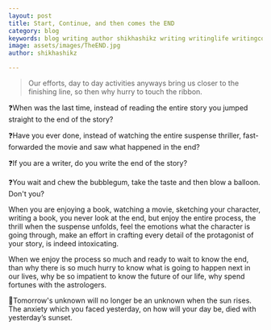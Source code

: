 ```yaml
---
layout: post
title: Start, Continue, and then comes the END
category: blog
keywords: blog writing author shikhashikz writing writinglife writingcommunity dailyblogpost dailyblogpostchallenge happiness suffering life experiences 
image: assets/images/TheEND.jpg
author: shikhashikz

---
```

>Our efforts, day to day activities anyways bring us closer to the finishing line, so then why hurry to touch the ribbon.
>

❓When was the last time, instead of reading the entire story you jumped straight to the end of the story?

❓Have you ever done, instead of watching the entire suspense thriller, fast-forwarded the movie and saw what happened in the end?

❓If you are a writer, do you write the end of the story? 

❓You wait and chew the bubblegum, take the taste and then blow a balloon. Don't you?

When you are enjoying a book, watching a movie, sketching your character, writing a book, you never look at the end, but enjoy the entire process, the thrill when the suspense unfolds, feel the emotions what the character is going through, make an effort in crafting every detail of the protagonist of your story, is indeed intoxicating.

When we enjoy the process so much and ready to wait to know the end, than why there is so much hurry to know what is going to happen next in our lives, why be so impatient to know the future of our life, why spend fortunes with the astrologers. 

🌻Tomorrow's unknown will no longer be an unknown when the sun rises. The anxiety which you faced yesterday, on how will your day be, died with yesterday’s sunset. 

